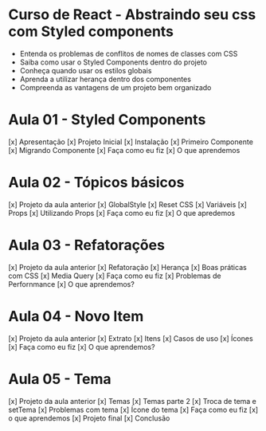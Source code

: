 # Curso de React - Abstraindo seu css com Styled components

* Entenda os problemas de conflitos de nomes de classes com CSS
* Saiba como usar o Styled Components dentro do projeto
* Conheça quando usar os estilos globais
* Aprenda a utilizar herança dentro dos componentes
* Compreenda as vantagens de um projeto bem organizado

# Aula 01 - Styled Components
  [x] Apresentação
  [x] Projeto Inicial
  [x] Instalação
  [x] Primeiro Componente
  [x] Migrando Componente
  [x] Faça como eu fiz
  [x] O que aprendemos
# Aula 02 - Tópicos básicos
  [x] Projeto da aula anterior
  [x] GlobalStyle
  [x] Reset CSS
  [x] Variáveis
  [x] Props
  [x] Utilizando Props
  [x] Faça como eu fiz
  [x] O que apredemos

# Aula 03 - Refatorações
  [x] Projeto da aula anterior
  [x] Refatoração
  [x] Herança
  [x] Boas práticas com CSS
  [x] Media Query
  [x] Faça como eu fiz
  [x] Problemas de Perfornmance
  [x] O que aprendemos?
# Aula 04 - Novo Item
  [x] Projeto da aula anterior
  [x] Extrato
  [x] Itens
  [x] Casos de uso
  [x] Ícones
  [x] Faça como eu fiz
  [x] O que aprendemos?
# Aula 05 - Tema
  [x] Projeto da aula anterior
  [x] Temas
  [x] Temas parte 2
  [x] Troca de tema e setTema
  [x] Problemas com tema
  [x] Ícone do tema
  [x] Faça como eu fiz
  [x] o que aprendemos
  [x] Projeto final
  [x] Conclusão


